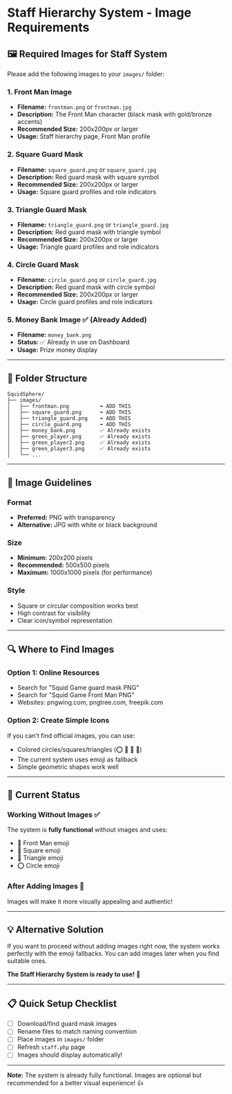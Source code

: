 # Staff Hierarchy System - Image Requirements

## 🖼️ Required Images for Staff System

Please add the following images to your `images/` folder:

### 1. **Front Man Image**
- **Filename:** `frontman.png` or `frontman.jpg`
- **Description:** The Front Man character (black mask with gold/bronze accents)
- **Recommended Size:** 200x200px or larger
- **Usage:** Staff hierarchy page, Front Man profile

### 2. **Square Guard Mask**
- **Filename:** `square_guard.png` or `square_guard.jpg`
- **Description:** Red guard mask with square symbol
- **Recommended Size:** 200x200px or larger
- **Usage:** Square guard profiles and role indicators

### 3. **Triangle Guard Mask**
- **Filename:** `triangle_guard.png` or `triangle_guard.jpg`
- **Description:** Red guard mask with triangle symbol
- **Recommended Size:** 200x200px or larger
- **Usage:** Triangle guard profiles and role indicators

### 4. **Circle Guard Mask**
- **Filename:** `circle_guard.png` or `circle_guard.jpg`
- **Description:** Red guard mask with circle symbol
- **Recommended Size:** 200x200px or larger
- **Usage:** Circle guard profiles and role indicators

### 5. **Money Bank Image** ✅ (Already Added)
- **Filename:** `money_bank.png`
- **Status:** ✅ Already in use on Dashboard
- **Usage:** Prize money display

---

## 📁 Folder Structure

```
SquidSphere/
├── images/
│   ├── frontman.png          ⬅️ ADD THIS
│   ├── square_guard.png      ⬅️ ADD THIS
│   ├── triangle_guard.png    ⬅️ ADD THIS
│   ├── circle_guard.png      ⬅️ ADD THIS
│   ├── money_bank.png        ✅ Already exists
│   ├── green_player.png      ✅ Already exists
│   ├── green_player2.png     ✅ Already exists
│   ├── green_player3.png     ✅ Already exists
│   └── ...
```

---

## 🎨 Image Guidelines

### Format
- **Preferred:** PNG with transparency
- **Alternative:** JPG with white or black background

### Size
- **Minimum:** 200x200 pixels
- **Recommended:** 500x500 pixels
- **Maximum:** 1000x1000 pixels (for performance)

### Style
- Square or circular composition works best
- High contrast for visibility
- Clear icon/symbol representation

---

## 🔍 Where to Find Images

### Option 1: Online Resources
- Search for "Squid Game guard mask PNG"
- Search for "Squid Game Front Man PNG"
- Websites: pngwing.com, pngtree.com, freepik.com

### Option 2: Create Simple Icons
If you can't find official images, you can use:
- Colored circles/squares/triangles (⭕ 🔺 🔲 👑)
- The current system uses emoji as fallback
- Simple geometric shapes work well

---

## 🚀 Current Status

### Working Without Images ✅
The system is **fully functional** without images and uses:
- 👑 Front Man emoji
- 🔲 Square emoji  
- 🔺 Triangle emoji
- ⭕ Circle emoji

### After Adding Images 🎨
Images will make it more visually appealing and authentic!

---

## 💡 Alternative Solution

If you want to proceed without adding images right now, the system works perfectly with the emoji fallbacks. You can add images later when you find suitable ones.

**The Staff Hierarchy System is ready to use!** 🎉

---

## 📋 Quick Setup Checklist

- [ ] Download/find guard mask images
- [ ] Rename files to match naming convention
- [ ] Place images in `images/` folder
- [ ] Refresh `staff.php` page
- [ ] Images should display automatically!

---

**Note:** The system is already fully functional. Images are optional but recommended for a better visual experience! 👍
